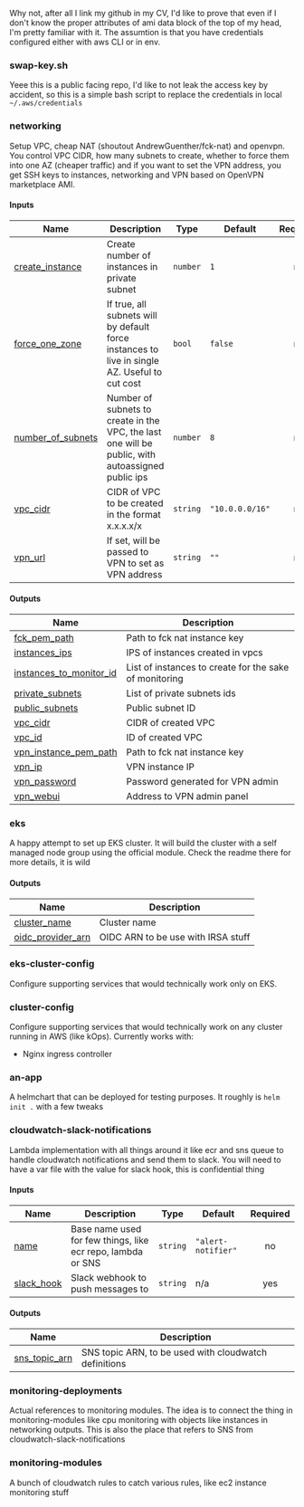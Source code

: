 Why not, after all I link my github in my CV, I'd like to prove that even if I don't know the proper attributes of ami data block of the top of my head, I'm pretty familiar with it. The assumtion is that you have credentials configured either with aws CLI or in env.

### swap-key.sh
Yeee this is a public facing repo, I'd like to not leak the access key by accident, so this is a simple bash script to replace the credentials in local `~/.aws/credentials`

### networking
Setup VPC, cheap NAT (shoutout AndrewGuenther/fck-nat) and openvpn. You control VPC CIDR, how many subnets to create, whether to force them into one AZ (cheaper traffic) and if you want to set the VPN address, you get SSH keys to instances, networking and VPN based on OpenVPN marketplace AMI.

#### Inputs

| Name | Description | Type | Default | Required |
|------|-------------|------|---------|:--------:|
| <a name="input_create_instance"></a> [create\_instance](#input\_create\_instance) | Create number of instances in private subnet | `number` | `1` | no |
| <a name="input_force_one_zone"></a> [force\_one\_zone](#input\_force\_one\_zone) | If true, all subnets will by default force instances to live in single AZ. Useful to cut cost | `bool` | `false` | no |
| <a name="input_number_of_subnets"></a> [number\_of\_subnets](#input\_number\_of\_subnets) | Number of subnets to create in the VPC, the last one will be public, with autoassigned public ips | `number` | `8` | no |
| <a name="input_vpc_cidr"></a> [vpc\_cidr](#input\_vpc\_cidr) | CIDR of VPC to be created in the format x.x.x.x/x | `string` | `"10.0.0.0/16"` | no |
| <a name="input_vpn_url"></a> [vpn\_url](#input\_vpn\_url) | If set, will be passed to VPN to set as VPN address | `string` | `""` | no |

#### Outputs

| Name | Description |
|------|-------------|
| <a name="output_fck_pem_path"></a> [fck\_pem\_path](#output\_fck\_pem\_path) | Path to fck nat instance key |
| <a name="output_instances_ips"></a> [instances\_ips](#output\_instances\_ips) | IPS of instances created in vpcs |
| <a name="output_instances_to_monitor_id"></a> [instances\_to\_monitor\_id](#output\_instances\_to\_monitor\_id) | List of instances to create for the sake of monitoring |
| <a name="output_private_subnets"></a> [private\_subnets](#output\_private\_subnets) | List of private subnets ids |
| <a name="output_public_subnets"></a> [public\_subnets](#output\_public\_subnets) | Public subnet ID |
| <a name="output_vpc_cidr"></a> [vpc\_cidr](#output\_vpc\_cidr) | CIDR of created VPC |
| <a name="output_vpc_id"></a> [vpc\_id](#output\_vpc\_id) | ID of created VPC |
| <a name="output_vpn_instance_pem_path"></a> [vpn\_instance\_pem\_path](#output\_vpn\_instance\_pem\_path) | Path to fck nat instance key |
| <a name="output_vpn_ip"></a> [vpn\_ip](#output\_vpn\_ip) | VPN instance IP |
| <a name="output_vpn_password"></a> [vpn\_password](#output\_vpn\_password) | Password generated for VPN admin |
| <a name="output_vpn_webui"></a> [vpn\_webui](#output\_vpn\_webui) | Address to VPN admin panel |

### eks
A happy attempt to set up EKS cluster. It will build the cluster with a self managed node group using the official module. Check the readme there for more details, it is wild

#### Outputs

| Name | Description |
|------|-------------|
| <a name="output_cluster_name"></a> [cluster\_name](#output\_cluster\_name) | Cluster name |
| <a name="output_oidc_provider_arn"></a> [oidc\_provider\_arn](#output\_oidc\_provider\_arn) | OIDC ARN to be use with IRSA stuff |

### eks-cluster-config
Configure supporting services that would technically work only on EKS.

### cluster-config
Configure supporting services that would technically work on any cluster running in AWS (like kOps). Currently works with:
- Nginx ingress controller

### an-app
A helmchart that can be deployed for testing purposes. It roughly is `helm init .` with a few tweaks

### cloudwatch-slack-notifications
Lambda implementation with all things around it like ecr and sns queue to handle cloudwatch notifications and send them to slack. You will need to have a var file with the value for slack hook, this is confidential thing

#### Inputs

| Name | Description | Type | Default | Required |
|------|-------------|------|---------|:--------:|
| <a name="input_name"></a> [name](#input\_name) | Base name used for few things, like ecr repo, lambda or SNS | `string` | `"alert-notifier"` | no |
| <a name="input_slack_hook"></a> [slack\_hook](#input\_slack\_hook) | Slack webhook to push messages to | `string` | n/a | yes |

#### Outputs

| Name | Description |
|------|-------------|
| <a name="output_sns_topic_arn"></a> [sns\_topic\_arn](#output\_sns\_topic\_arn) | SNS topic ARN, to be used with cloudwatch definitions |

### monitoring-deployments
Actual references to monitoring modules. The idea is to connect the thing in monitoring-modules like cpu monitoring with objects like instances in networking outputs. This is also the place that refers to SNS from cloudwatch-slack-notifications

### monitoring-modules
A bunch of cloudwatch rules to catch various rules, like ec2 instance monitoring stuff